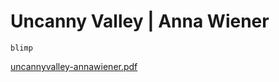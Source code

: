 # Uncanny Valley | Anna Wiener

`blimp`

[uncannyvalley-annawiener.pdf](./file/uncannyvalley-annawiener.pdf)
